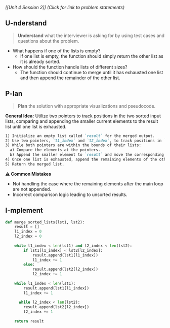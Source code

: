 *[[Unit 4 Session 2]] (Click for link to problem statements)*

## U-nderstand

> **Understand** what the interviewer is asking for by using test cases and questions about the problem.

- What happens if one of the lists is empty?
  - If one list is empty, the function should simply return the other list as it is already sorted.
- How should the function handle lists of different sizes?
  - The function should continue to merge until it has exhausted one list and then append the remainder of the other list.

## P-lan

> **Plan** the solution with appropriate visualizations and pseudocode.

**General Idea:** Utilize two pointers to track positions in the two sorted input lists, comparing and appending the smaller current elements to the result list until one list is exhausted.

```markdown
1) Initialize an empty list called `result` for the merged output.
2) Use two pointers, `l1_index` and `l2_index`, to track positions in `lst1` and `lst2` respectively.
3) While both pointers are within the bounds of their lists:
  a) Compare the elements at the pointers.
  b) Append the smaller element to `result` and move the corresponding pointer.
4) Once one list is exhausted, append the remaining elements of the other list to `result`.
5) Return the merged list.
```

**⚠️ Common Mistakes**

- Not handling the case where the remaining elements after the main loop are not appended.
- Incorrect comparison logic leading to unsorted results.

## I-mplement

```python
def merge_sorted_lists(lst1, lst2):
    result = []
    l1_index = 0
    l2_index = 0
    
    while l1_index < len(lst1) and l2_index < len(lst2):
        if lst1[l1_index] < lst2[l2_index]:
            result.append(lst1[l1_index])
            l1_index += 1
        else:
            result.append(lst2[l2_index])
            l2_index += 1
            
    while l1_index < len(lst1):
	    result.append(lst1[l1_index])
	    l1_index += 1
	  
	  while l2_index < len(lst2):
	    result.append(lst2[l2_index])
	    l2_index += 1
	    
    return result
```